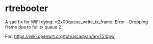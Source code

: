 rtrebooter
==========


A sad fix for WiFi dying:
rt2x00queue_write_tx_frame: Error - Dropping frame due to full tx queue 2

For: https://wiki.openwrt.org/toh/arcadyan/arv7510pw
